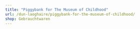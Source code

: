 ```yaml
---
title: "Piggybank for The Museum of Childhood"
url: /dun-laoghaire/piggybank-for-the-museum-of-childhood/
shop: Gebrauchtwaren
---
```

